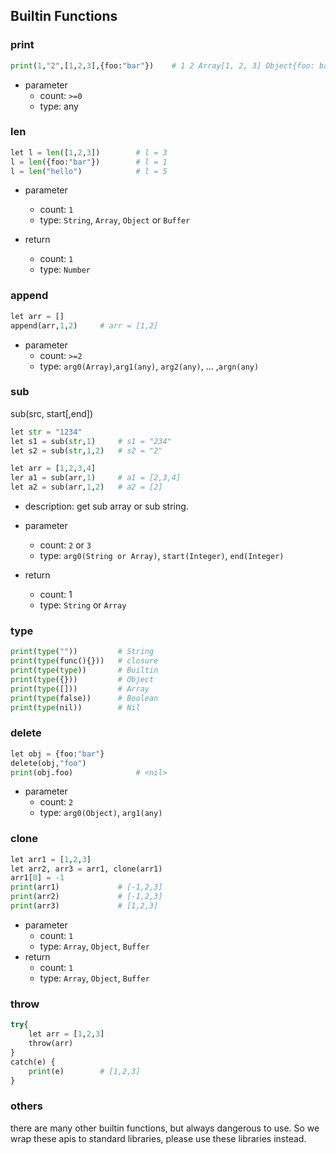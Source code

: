 ## Builtin Functions

### print

```python
print(1,"2",[1,2,3],{foo:"bar"})	# 1 2 Array[1, 2, 3] Object{foo: bar}
```

+ parameter
  + count: `>=0`
  + type: any

### len

```python
let l = len([1,2,3])		# l = 3
l = len({foo:"bar"})		# l = 1
l = len("hello")			# l = 5
```

+ parameter
  + count: `1`
  + type: `String`, `Array`, `Object` or `Buffer`

+ return
  + count: `1`
  + type: `Number`

### append

```python
let arr = []
append(arr,1,2)		# arr = [1,2]
```

+ parameter
  + count: `>=2`
  + type: `arg0(Array)`,`arg1(any)`, `arg2(any)`, ... ,`argn(any)`

### sub

sub(src, start[,end])

```python
let str = "1234"
let s1 = sub(str,1)		# s1 = "234"
let s2 = sub(str,1,2)	# s2 = "2"

let arr = [1,2,3,4]
ler a1 = sub(arr,1)		# a1 = [2,3,4]
let a2 = sub(arr,1,2)	# a2 = [2]
```

+ description: get sub array or sub string. 
+ parameter
  + count: `2` or `3`
  + type: `arg0(String or Array)`, `start(Integer)`, `end(Integer)`

+ return
  + count: 1
  + type: `String` or `Array`

### type

```python
print(type(""))			# String
print(type(func(){}))	# closure
print(type(type))		# Builtin
print(type({}))			# Object
print(type([]))			# Array
print(type(false))		# Boolean
print(type(nil))		# Nil
```

### delete

```python
let obj = {foo:"bar"}
delete(obj,"foo")
print(obj.foo)				# <nil>
```

+ parameter
  + count: `2`
  + type: `arg0(Object)`, `arg1(any)`

### clone

```python
let arr1 = [1,2,3]
let arr2, arr3 = arr1, clone(arr1)
arr1[0] = -1
print(arr1)				# [-1,2,3]
print(arr2)				# [-1,2,3]
print(arr3)				# [1,2,3]
```

+ parameter
  + count: `1`
  + type: `Array`, `Object`, `Buffer`
+ return
  + count: `1`
  + type: `Array`, `Object`, `Buffer`

### throw

```python
try{
    let arr = [1,2,3]
    throw(arr)
}
catch(e) {
    print(e)		# [1,2,3]
}
```

### others

there are many other builtin functions, but always dangerous to use. So we wrap these apis to standard libraries, please use these libraries instead. 